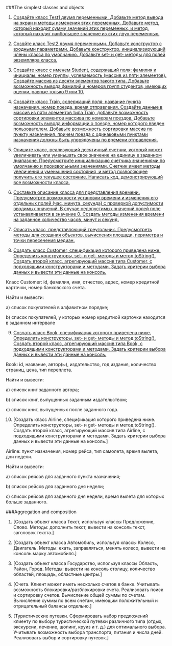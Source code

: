###The simplest classes and objects

1. [Создайте класс Test1 двумя переменными. Добавьте метод вывода на экран и методы изменения этих переменных. Добавьте метод, который находит сумму значений этих переменных, и метод, который находит наибольшее значение из этих двух переменных.](../../com.epam.learn.jbupskill.lab/src/module4/TheSimplestClassesAndObjects/Task1.java)

2. [Создйте класс Test2 двумя переменными. Добавьте конструктор с входными параметрами. Добавьте конструктор, инициализирующий члены класса по умолчанию. Добавьте set- и get- методы для полей экземпляра класса.](../../com.epam.learn.jbupskill.lab/src/module4/TheSimplestClassesAndObjects/Task2.java)

3. [Создайте класс с именем Student, содержащий поля: фамилия и инициалы, номер группы, успеваемость (массив из пяти элементов). Создайте массив из десяти элементов такого типа. Добавьте возможность вывода фамилий и номеров групп студентов, имеющих оценки, равные только 9 или 10.](../../com.epam.learn.jbupskill.lab/src/module4/TheSimplestClassesAndObjects/Student.java)

4. [Создайте класс Train, содержащий поля: название пункта назначения, номер поезда, время отправления. Создайте данные в массив из пяти элементов типа Train, добавьте возможность сортировки элементов массива по номерам поездов. Добавьте возможность вывода информации о поезде, номер которого введен пользователем. Добавьте возможность сортировки массив по пункту назначения, причем поезда с одинаковыми пунктами назначения должны быть упорядочены по времени отправления.](../../com.epam.learn.jbupskill.lab/src/module4/TheSimplestClassesAndObjects/Task4)

5. [Опишите класс, реализующий десятичный счетчик, который может увеличивать или уменьшать свое значение на единицу в заданном диапазоне. Предусмотрите инициализацию счетчика значениями по умолчанию и произвольными значениями. Счетчик имеет методы увеличения и уменьшения состояния, и метод позволяющее получить его текущее состояние. Написать код, демонстрирующий все возможности класса.](../../com.epam.learn.jbupskill.lab/src/module4/TheSimplestClassesAndObjects/Task5)

6. [Составьте описание класса для представления времени. Предусмотрте возможности установки времени и изменения его отдельных полей (час, минута, секунда) с проверкой допустимости вводимых значений. В случае недопустимых значений полей поле устанавливается в значение 0. Создать методы изменения времени на заданное количество часов, минут и секунд.](../../com.epam.learn.jbupskill.lab/src/module4/TheSimplestClassesAndObjects/Task6)

7. [Описать класс, представляющий треугольник. Предусмотреть методы для создания объектов, вычисления площади, периметра и точки пересечения медиан.](../../com.epam.learn.jbupskill.lab/src/module4/TheSimplestClassesAndObjects/Task7)

8. [Создать класс Customer, спецификация которого приведена ниже. Определить конструкторы, set- и get- методы и метод  toString(). Создать второй класс, агрегирующий массив типа Customer, с подходящими конструкторами и методами. Задать критерии выбора данных и вывести эти данные на консоль.](../../com.epam.learn.jbupskill.lab/src/module4/TheSimplestClassesAndObjects/Task8)

Класс Customer: id, фамилия, имя, отчество, адрес, номер кредитной карточки, номер банковского счета.

Найти и вывести:

a) список покупателей в алфавитном порядке;

b) список покупателей, у которых номер кредитной карточки находится в заданном интервале

9. [Создать класс Book, спецификация которого приведена ниже. Определить конструкторы, set- и get- методы и метод  toString(). Создать второй класс, агрегирующий массив типа Book, с подходящими конструкторами и методами. Задать критерии выбора данных и вывести эти данные на консоль.](../../com.epam.learn.jbupskill.lab/src/module4/TheSimplestClassesAndObjects/Task9)

Book: id, название, автор(ы), издательство, год издания, количество страниц, цена, тип переплета.

Найти и вывести:

a) список книг заданного автора;

b) список книг, выпущенных заданным издательством;

c) список книг, выпущенных после заданного года.

10. [Создать класс Airline, спецификация которого приведена ниже. Определить конструкторы, set- и get- методы и метод  toString(). Создать второй класс, агрегирующий массив типа Airline, с подходящими конструкторами и методами. Задать критерии выбора данных и вывести эти данные на консоль.]

Airline: пункт назначения, номер рейса, тип самолета, время вылета, дни недели.

Найти и вывести:

a) список рейсов для заданного пункта назначения;

b) список рейсов для заданного дня недели;

c) список рейсов для заданного дня недели, время вылета для которых больше заданного.

###Aggregation and composition

1. [Создать объект класса Текст, используя классы Предложение, Слово. Методы: дополнить текст, вывести на консоль текст, заголовок текста.]

2. [Создать объект класса Автомобиль, используя классы Колесо, Двигатель. Методы: ехать, заправляться, менять колесо, вывести на консоль марку автомобиля.]

3. [Создать объект класса Государство, используя классы Область, Район, Город. Методы: вывести на консоль столицу, количество областей, площадь, областные центры.]

4. [Счета. Клиент может иметь несколько счетов в банке. Учитывать возможность блокировки/разблокировки счета. Реализовать поиск и сортировку счетов. Вычисление общей суммы по счетам. Вычисление суммы по всем счетам, имеющим положительный и отрицательный балансы отдельно.]

5. [Туристические путевки. Сформировать набор предложений клиенту по выбору туристической путевки различного типа (отдых, экскурсии, лечение, шопинг, круиз и т. д.) для оптимального выбора. Учитывать возможность выбора транспорта, питания и числа дней. Реализовать выбор и сортировку путевок.]